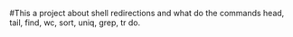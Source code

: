 #This a project about shell redirections and what do the commands head, tail, find, wc, sort, uniq, grep, tr do.